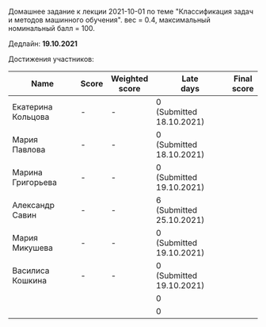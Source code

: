 Домашнее задание к лекции 2021-10-01 по теме "Классификация задач и методов машинного обучения". вес = 0.4, максимальный номинальный балл = 100.

Дедлайн: **19.10.2021**

Достижения участников:

| Name               | Score | Weighted<br>score | Late<br>days                 | Final<br>score |
| ------------------ | ----- | ----------------- | ---------------------------- | -------------- |
| Екатерина Кольцова | - | - | 0<br>(Submitted 18.10.2021)  |             |
| Мария Павлова      | - | - | 0<br>(Submitted 18.10.2021)  |             |
| Марина Григорьева  | - | - | 0<br>(Submitted 19.10.2021)  |             |
| Александр Савин | - | - | 6<br/>(Submitted 25.10.2021) |             |
| Мария Микушева | - | - | 0<br/>(Submitted 19.10.2021) |             |
| Василиса Кошкина | - | - | 0<br/>(Submitted 19.10.2021) |             |
|  |         |    | 0<br>  |             |
|  |         |    | 0<br>  |             |

